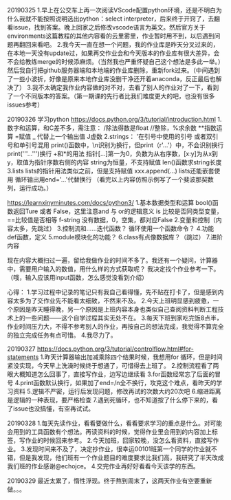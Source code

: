 20190325
1.早上在公交车上再一次阅读VScode配置python环境，还是不明白为什么我就不能按照说明选出python：select interpreter，后来终于开窍了，去翻看issue，找到答案。晚上回家之后修改vscode语言为英文。然后官方关于environments这篇教程的其他内容看的云里雾里，作业暂时用不到，以后遇到问题再翻回来看吧。
2.我今天一直在想一个问题，我的作业库是昨天分叉过来的，在本地一天没有update过，如果再交作业会和今天版本的作业库有很大差异，会不会给教练merge的时候添麻烦。（当然我也严重怀疑自己这个想法是多此一举。）然后我自行把github服务器端和本地端的作业库删除，重新fork过来。（中间遇到了一些小波折，好像是原来本地作业库没删干净还开着anaconda，反正最后也解决了）
3.我不太确定我作业内容做的对不对，去看了别人的作业对了一下，看到了一个不同版本的答案。（第一期课的先行者比我们难度更大的吧，也没有很多issues参考）

20190326
学习python
https://docs.python.org/3/tutorial/introduction.html
1.数字和运算，和C差不多，需注意：
/除法得数是float
//整除，%求余数
**指数运算
=赋值
_ 代替上一个输出值
J虚数
2.strings：
\'在引号中使用的引号
或者双引号和单引号混用
print()函数中，\n识别为换行，但print（r'...'）中，不会识别换行
print('''...''')换行
+和*的用法
指针[...]第一为0，负数为从右序数，[x:y]为从x到y，取值为指针序数右侧的内容
string为恒量，不支持赋值
len()函数求string长度
3.lists
lists的指针用法类似之前，但是支持赋值
xxx.append(...)
lists还能嵌套使用
循环输出用end='...'代替换行
（看完以上内容仿照示例写了一个斐波那契数列，运行成功。）

https://learnxinyminutes.com/docs/python3/
1.基本数据类型和运算
bool()函数返回Ture 或者 False，这里注意and 与 or的逻辑意义
is 比较是否同类型变量，==比较值是否相等
f-string
没有数据，0，空集，都对应False
2.变量和控制（内容太多，先跳过）
3.控制流和……迭代函数？
循环使用一个函数命令？
4.功能
def函数，定义
5.module模块化的功能？
6.class有点像数据库？（跳过）
7.进阶内容

现在内容大概扫过一遍，留给我做作业的时间不多了。我还有一个疑问，计算器中，需要用户输入的数值，用什么样的方式获取呢？
我决定找个作业参考一下。
（哦，输入应该用input函数，怎么感觉没看到介绍）

心得：
1.学习过程中记录的笔记只有我自己看得懂，先不贴在打卡了，但是感到内容太多为了交作业先不能看太细致，不然来不及。
2.今天上班明显感到疲惫，一个原因是昨天睡得晚，另一个原因是上班内容本身也类似自己查阅资料判断工程技术上的一些问题——这个自学过程其实无处不在。
3.每天下班到家吃完饭8点半，作业时间压力大，不得不参考别人的作业，再按自己的想法完成，我觉得不算完全的独立完成任务有点可惜。
4.我尽力了。

20190327
https://docs.python.org/3/tutorial/controlflow.html#for-statements
1.昨天计算器输出加减乘除四个结果时候，我想用for 循环，但是时间紧没实现，今天早上洗澡时候终于想通了，可惜得去上班了。
2.控制流程看了两眼大概知道怎么回事了，直接写作业，边写边继续看
3.for函数经常忘了后面的冒号
4.print函数默认换行，如果加了end=/n全不换行，攻克这个难点，看昨天的学习资料
5.逻辑不严密，运行后发现问题，修改再试的次数大约20次吧
6.缩进距离是逻辑的一种表现，要严格检查
7.遇到死循环，也不知道按了什么停下来的，看了issue也没搞懂，有空再试试。

20190328
1.每天先读作业，看看要做什么，看看要求学习的重点是什么。对可能会用到的工具函数有个想法。再读资料的时候，觉得作业里会用到的内容加上标签，写作业的时候回来参考。
2.今天加班，回家较晚，没怎么看资料，直接写作业。
3.发现时间来不及了，决定抄作业，很幸运00101班第一个同学的作业就不错，但是我发现，他们班有一个作业题目的难度要求比我们高，我研究了半天改成我们班的作业感谢@echojce。
4.交完作业再好好看看今天该学的东西。

20190329
最近太累了，惰性浮现。终于熬到周末了，这两天作业有空要重新做。。。